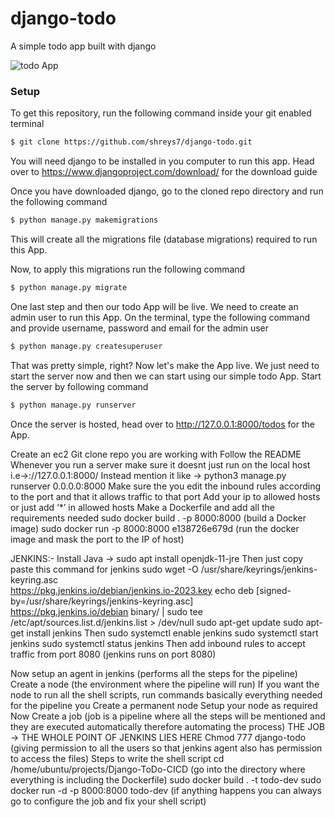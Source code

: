 # django-todo
A simple todo app built with django

![todo App](https://raw.githubusercontent.com/shreys7/django-todo/develop/staticfiles/todoApp.png)
### Setup
To get this repository, run the following command inside your git enabled terminal
```bash
$ git clone https://github.com/shreys7/django-todo.git
```
You will need django to be installed in you computer to run this app. Head over to https://www.djangoproject.com/download/ for the download guide

Once you have downloaded django, go to the cloned repo directory and run the following command

```bash
$ python manage.py makemigrations
```

This will create all the migrations file (database migrations) required to run this App.

Now, to apply this migrations run the following command
```bash
$ python manage.py migrate
```

One last step and then our todo App will be live. We need to create an admin user to run this App. On the terminal, type the following command and provide username, password and email for the admin user
```bash
$ python manage.py createsuperuser
```

That was pretty simple, right? Now let's make the App live. We just need to start the server now and then we can start using our simple todo App. Start the server by following command

```bash
$ python manage.py runserver
```

Once the server is hosted, head over to http://127.0.0.1:8000/todos for the App.

Create an ec2
Git clone repo you are working with
Follow the README
Whenever you run a server make sure it doesnt just run on the local host i.e→://127.0.0.1:8000/
Instead mention it like →  python3 manage.py runserver 0.0.0.0:8000
Make sure the you edit the inbound rules according to the port and that it allows traffic to that port
Add your ip to allowed hosts or just add ‘*’ in allowed hosts
Make a Dockerfile and add all the requirements needed
sudo docker build . -p 8000:8000 (build a Docker image)
sudo docker run -p 8000:8000 e138726e679d (run the docker image and mask the port to the IP of host)



JENKINS:-
Install Java → sudo apt install openjdk-11-jre
Then just copy paste this command for jenkins 
sudo wget -O /usr/share/keyrings/jenkins-keyring.asc \
  https://pkg.jenkins.io/debian/jenkins.io-2023.key
echo deb [signed-by=/usr/share/keyrings/jenkins-keyring.asc] \
  https://pkg.jenkins.io/debian binary/ | sudo tee \
  /etc/apt/sources.list.d/jenkins.list > /dev/null
sudo apt-get update
sudo apt-get install jenkins
Then sudo systemctl enable jenkins 
sudo systemctl start jenkins
sudo systemctl status jenkins 
Then add inbound rules to accept traffic from port 8080 (jenkins runs on port 8080)

Now setup an agent in jenkins (performs all the steps for the pipeline)
Create a node (the environment where the pipeline will run)
If you want the node to run all the shell scripts, run commands basically everything needed for the pipeline you Create a permanent node
Setup your node as required 
Now Create a job (job is a pipeline where all the steps will be mentioned and they are executed automatically therefore automating the process)
THE JOB → THE WHOLE POINT OF JENKINS LIES HERE
Chmod 777 django-todo (giving permission to all the users so that jenkins agent also has permission to access the files)
Steps to write the shell script
cd /home/ubuntu/projects/Django-ToDo-CICD (go into the directory where everything is including the Dockerfile)
sudo docker build . -t todo-dev
sudo docker run -d -p 8000:8000 todo-dev
(if anything happens you can always go to configure the job and fix your shell script)
